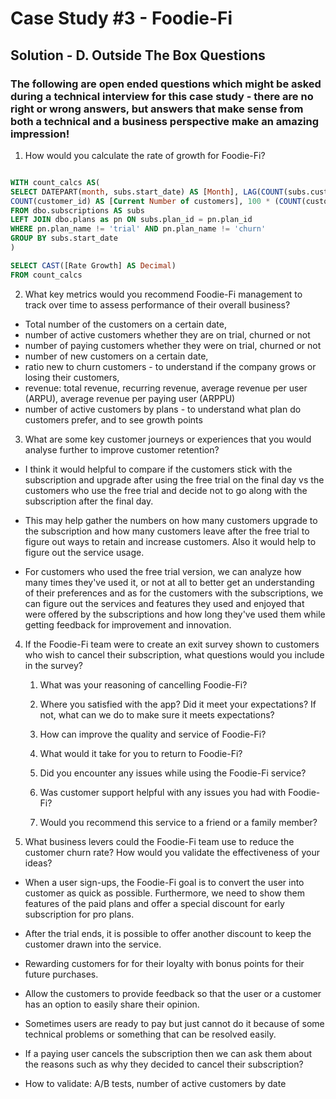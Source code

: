 # Case Study #3 - Foodie-Fi

## Solution - D. Outside The Box Questions

### The following are open ended questions which might be asked during a technical interview for this case study - there are no right or wrong answers, but answers that make sense from both a technical and a business perspective make an amazing impression!

1. How would you calculate the rate of growth for Foodie-Fi?
```sql

WITH count_calcs AS(
SELECT DATEPART(month, subs.start_date) AS [Month], LAG(COUNT(subs.customer_id), 1) OVER( ORDER BY DATEPART(month, subs.start_date)) AS [Number of Customers in the past],
COUNT(customer_id) AS [Current Number of customers], 100 * (COUNT(customer_id)- LAG(COUNT(subs.customer_id), 1) OVER( ORDER BY DATEPART(month, subs.start_date)) / LAG(COUNT(subs.customer_id), 1) OVER( ORDER BY DATEPART(month, subs.start_date))) AS [Rate Growth]
FROM dbo.subscriptions AS subs
LEFT JOIN dbo.plans as pn ON subs.plan_id = pn.plan_id
WHERE pn.plan_name != 'trial' AND pn.plan_name != 'churn'
GROUP BY subs.start_date
)

SELECT CAST([Rate Growth] AS Decimal)
FROM count_calcs
```

2. What key metrics would you recommend Foodie-Fi management to track over time to assess performance of their overall business?

- Total number of the customers on a certain date,
- number of active customers whether they are on trial, churned or not
- number of paying customers whether they were on trial, churned or not
- number of new customers on a certain date,
- ratio new to churn customers - to understand if the company grows or losing their customers,
- revenue: total revenue, recurring revenue, average revenue per user (ARPU), average revenue per paying user (ARPPU)
- number of active customers by plans - to understand what plan do customers prefer, and to see growth points

3. What are some key customer journeys or experiences that you would analyse further to improve customer retention?
- I think it would helpful to compare if the customers stick with the subscription and upgrade after using the free trial on the final day vs the customers who use the free trial and decide not to go along with the subscription after the final day. 

- This may help gather the numbers on how many customers upgrade to the subscription and how many customers leave after the free trial to figure out ways to retain and increase customers. Also it would help to figure out the service usage. 

- For customers who used the free trial version, we can analyze how many times they've used it, or not at all to better get an understanding of their preferences and as for the customers with the subscriptions, we can figure out the services and features they used and enjoyed that were offered by the subscriptions and how long they've used them while getting feedback for improvement and innovation.


4. If the Foodie-Fi team were to create an exit survey shown to customers who wish to cancel their subscription, what questions would you include in the survey?

    1. What was your reasoning of cancelling Foodie-Fi?
  

    2. Where you satisfied with the app? Did it meet your expectations? If not, what can we do to make sure it meets expectations?


    3. How can improve the quality and service of Foodie-Fi?

    4. What would it take for you to return to Foodie-Fi? 
    5. Did you encounter any issues while using the Foodie-Fi service?
    6. Was customer support helpful with any issues you had with Foodie-Fi?
    7. Would you recommend this service to a friend or a family member?

5. What business levers could the Foodie-Fi team use to reduce the customer churn rate? How would you validate the effectiveness of your ideas?
- When a user sign-ups, the Foodie-Fi goal is to convert the user into customer as quick as possible. Furthermore, we need to show them features of the paid plans and offer a special discount for early subscription for pro plans.

- After the trial ends, it is possible to offer another discount to keep the customer drawn into the service.

- Rewarding customers for for their loyalty with bonus points for their future purchases.

- Allow the customers to provide feedback so that the user or a customer has an option to easily share their opinion.

- Sometimes users are ready to pay but just cannot do it because of some technical problems or something that can be resolved easily.

- If a paying user cancels the subscription then we can ask them about the reasons such as why they decided to cancel their subscription?

- How to validate: A/B tests, number of active customers by date 



